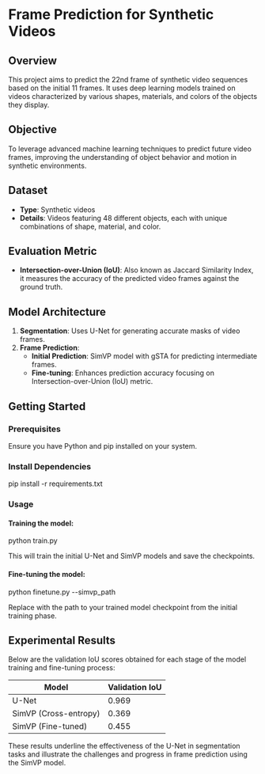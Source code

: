 # Frame Prediction for Synthetic Videos

## Overview
This project aims to predict the 22nd frame of synthetic video sequences based on the initial 11 frames. It uses deep learning models trained on videos characterized by various shapes, materials, and colors of the objects they display.

## Objective
To leverage advanced machine learning techniques to predict future video frames, improving the understanding of object behavior and motion in synthetic environments.

## Dataset
- **Type**: Synthetic videos
- **Details**: Videos featuring 48 different objects, each with unique combinations of shape, material, and color.

## Evaluation Metric
- **Intersection-over-Union (IoU)**: Also known as Jaccard Similarity Index, it measures the accuracy of the predicted video frames against the ground truth.

## Model Architecture
1. **Segmentation**: Uses U-Net for generating accurate masks of video frames.
2. **Frame Prediction**:
   - **Initial Prediction**: SimVP model with gSTA for predicting intermediate frames.
   - **Fine-tuning**: Enhances prediction accuracy focusing on Intersection-over-Union (IoU) metric.

## Getting Started

### Prerequisites
Ensure you have Python and pip installed on your system.

### Install Dependencies
pip install -r requirements.txt

### Usage

#### Training the model:
python train.py

This will train the initial U-Net and SimVP models and save the checkpoints.
#### Fine-tuning the model:
python finetune.py --simvp_path <path-to-simvp-checkpoint>

Replace <path-to-simvp-checkpoint> with the path to your trained model checkpoint from the initial training phase.

## Experimental Results

Below are the validation IoU scores obtained for each stage of the model training and fine-tuning process:

| Model                 | Validation IoU |
|-----------------------|----------------|
| U-Net                 | 0.969          |
| SimVP (Cross-entropy) | 0.369          |
| SimVP (Fine-tuned)    | 0.455          |

These results underline the effectiveness of the U-Net in segmentation tasks and illustrate the challenges and progress in frame prediction using the SimVP model.